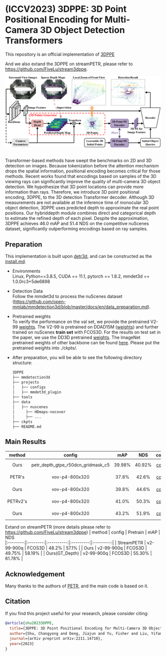 # (ICCV2023) 3DPPE: 3D Point Positional Encoding for Multi-Camera 3D Object Detection Transformers
<!-- ## Introduction -->

This repository is an official implementation of [3DPPE](https://arxiv.org/abs/2211.14710) 


And we also extand the 3DPPE on streamPETR, please refer to https://github.com/FiveLu/stream3dppe.

<div align="center">
  <img src="figs/overview.png"/>
</div><br/>

Transformer-based methods have swept the benchmarks on 2D and 3D detection on images. Because tokenization before the attention mechanism drops the spatial information, positional encoding becomes critical for those methods. Recent works found that encodings based on samples of the 3D viewing rays can significantly improve the quality of multi-camera 3D object detection. We hypothesize that 3D point locations can provide more information than rays. Therefore, we introduce 3D point positional encoding, 3DPPE, to the 3D detection Transformer decoder. Although 3D measurements are not available at the inference time of monocular 3D object detection, 3DPPE uses predicted depth to approximate the real point positions. Our hybriddepth module combines direct and categorical depth to estimate the refined depth of each pixel. Despite the approximation, 3DPPE achieves 46.0 mAP and 51.4 NDS on the competitive nuScenes dataset, significantly outperforming encodings based on ray samples.  

## Preparation
This implementation is built upon [detr3d](https://github.com/WangYueFt/detr3d/blob/main/README.md), and can be constructed as the [install.md](./install.md).

* Environments  
  Linux, Python==3.8.5, CUDA == 11.1, pytorch == 1.8.2, mmdet3d == 1.0.0rc3+5de6898   

* Detection Data   
Follow the mmdet3d to process the nuScenes dataset (https://github.com/open-mmlab/mmdetection3d/blob/master/docs/en/data_preparation.md).



* Pretrained weights   
To verify the performance on the val set, we provide the pretrained V2-99 [weights](https://drive.google.com/file/d/1ABI5BoQCkCkP4B0pO5KBJ3Ni0tei0gZi/view?usp=sharing). The V2-99 is pretrained on DDAD15M ([weights](https://tri-ml-public.s3.amazonaws.com/github/dd3d/pretrained/depth_pretrained_v99-3jlw0p36-20210423_010520-model_final-remapped.pth)) and further trained on nuScenes **train set** with FCOS3D.  For the results on test set in the paper, we use the DD3D pretrained [weights](https://drive.google.com/drive/folders/1h5bDg7Oh9hKvkFL-dRhu5-ahrEp2lRNN). The ImageNet pretrained weights of other backbone can be found [here](https://github.com/open-mmlab/mmcv/blob/master/mmcv/model_zoo/open_mmlab.json).
Please put the pretrained weights into ./ckpts/. 

* After preparation, you will be able to see the following directory structure:  
  ```
  3DPPE
  ├── mmdetection3d
  ├── projects
  │   ├── configs
  │   ├── mmdet3d_plugin
  ├── tools
  ├── data
  │   ├── nuscenes
  │     ├── HDmaps-nocover
  │     ├── ...
  ├── ckpts
  ├── README.md
  ```

## Main Results
| method | config            | mAP      | NDS        |   config |   download |
|:--------:|:--------:|:----------:|:---------:|:--------:|:-------------:|
| Ours | petr_depth_gtpe_r50dcn_gridmask_c5   | 39.98%     | 40.92%      | [config](projects/configs/petr_depth/petr_depth_gtpe_r50dcn_gridmask_c5.py)  |   [log](https://drive.google.com/file/d/1UQ6ZJ2oj5R7wuD7XsTzZbPhWKYMRoSW2/view?usp=sharing) / [gdrive](https://drive.google.com/file/d/1hpXr6HSG0Q1YUL1g0_RD-t4Jiomi1CE1/view?usp=share_link)     |
| PETR's | vov-p4-800x320   | 37.8%     | 42.6%    | [config](projects/configs/petr/petr_vovnet_gridmask_p4_800x320.py)   |   [log](https://drive.google.com/file/d/1eG914jDVK3YXvbubR8VUjP2NnzYpDvHC/view?usp=sharing) / [gdrive](https://drive.google.com/file/d/1-afU8MhAf92dneOIbhoVxl_b72IAWOEJ/view?usp=sharing)        |
| Ours | vov-p4-800x320   | 39.8%     | 44.6%     | [config](projects/configs/petr_depth/petr_depth_3dpe_dfl_vovnet_wogridmask_p4_800x320_pdg.py)  |   [log](https://drive.google.com/file/d/111s8kTUYABoe-OvDVf0K_TrDR6JtQeHG/view?usp=sharing) / [gdrive](https://drive.google.com/file/d/1reVRYPWlfofKrutvY8WTX9eO_l8uKRBW/view?usp=sharing)     |
| PETRv2's | vov-p4-800x320   | 41.0%     | 50.3%    | [config](projects/configs/petrv2/petrv2_vovnet_gridmask_p4_800x320.py)  | [log](https://drive.google.com/file/d/1QcVSDHoUAcFLqziwZrBn5A2oAjH86WiO/view?usp=sharing) / [gdrive](https://drive.google.com/file/d/1tv_D8Ahp9tz5n4pFp4a64k-IrUZPu5Im/view?usp=sharing)    
| Ours | vov-p4-800x320   | 43.2%     | 51.9%    | [config](projects/configs/petrv2_depth/petrv2_depth_3dpe_dfl_vovnet_wogridmask_p4_800x320_pdg.py)  |   [log](https://drive.google.com/file/d/1l1gDYek6twVGb0XySMydbFqh32TthZuo/view?usp=sharing) / [gdrive](https://drive.google.com/file/d/1hJLwE-9EG0H8UoB1DYkpwarJPdRd9NNe/view?usp=sharing)     |

Extand on streamPETR (more details please refer to https://github.com/FiveLu/stream3dppe)
| method | config | Pretrain | mAP      | NDS        
|:--------:|:--------:|:----------:|:---------:|:---------:|
| StreamPETR      | v2-99-900q | FCOS3D | 48.2% | 57.1% |
| Ours            | v2-99-900q | FCOS3D | 49.75% | 58.19% |
| Ours(GT_Depth)  | v2-99-900q | FCOS3D | 55.30% | 61.78% |

## Acknowledgement
Many thanks to the authors of [PETR](https://github.com/megvii-research/PETR), and the main code is based on it.


## Citation
If you find this project useful for your research, please consider citing: 
```bibtex   
@article{shu20233DPPE,
  title={3DPPE: 3D Point Positional Encoding for Multi-Camera 3D Object Detection Transformers},
  author={Shu, Changyong and Deng, Jiajun and Yu, Fisher and Liu, Yifan},
  journal={arXiv preprint arXiv:2211.14710},
  year={2023}
}
```

